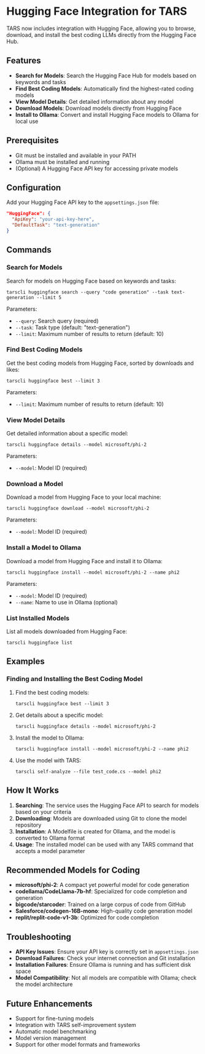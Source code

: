 # Hugging Face Integration for TARS

TARS now includes integration with Hugging Face, allowing you to browse, download, and install the best coding LLMs directly from the Hugging Face Hub.

## Features

- **Search for Models**: Search the Hugging Face Hub for models based on keywords and tasks
- **Find Best Coding Models**: Automatically find the highest-rated coding models
- **View Model Details**: Get detailed information about any model
- **Download Models**: Download models directly from Hugging Face
- **Install to Ollama**: Convert and install Hugging Face models to Ollama for local use

## Prerequisites

- Git must be installed and available in your PATH
- Ollama must be installed and running
- (Optional) A Hugging Face API key for accessing private models

## Configuration

Add your Hugging Face API key to the `appsettings.json` file:

```json
"HuggingFace": {
  "ApiKey": "your-api-key-here",
  "DefaultTask": "text-generation"
}
```

## Commands

### Search for Models

Search for models on Hugging Face based on keywords and tasks:

```
tarscli huggingface search --query "code generation" --task text-generation --limit 5
```

Parameters:
- `--query`: Search query (required)
- `--task`: Task type (default: "text-generation")
- `--limit`: Maximum number of results to return (default: 10)

### Find Best Coding Models

Get the best coding models from Hugging Face, sorted by downloads and likes:

```
tarscli huggingface best --limit 3
```

Parameters:
- `--limit`: Maximum number of results to return (default: 10)

### View Model Details

Get detailed information about a specific model:

```
tarscli huggingface details --model microsoft/phi-2
```

Parameters:
- `--model`: Model ID (required)

### Download a Model

Download a model from Hugging Face to your local machine:

```
tarscli huggingface download --model microsoft/phi-2
```

Parameters:
- `--model`: Model ID (required)

### Install a Model to Ollama

Download a model from Hugging Face and install it to Ollama:

```
tarscli huggingface install --model microsoft/phi-2 --name phi2
```

Parameters:
- `--model`: Model ID (required)
- `--name`: Name to use in Ollama (optional)

### List Installed Models

List all models downloaded from Hugging Face:

```
tarscli huggingface list
```

## Examples

### Finding and Installing the Best Coding Model

1. Find the best coding models:
   ```
   tarscli huggingface best --limit 3
   ```

2. Get details about a specific model:
   ```
   tarscli huggingface details --model microsoft/phi-2
   ```

3. Install the model to Ollama:
   ```
   tarscli huggingface install --model microsoft/phi-2 --name phi2
   ```

4. Use the model with TARS:
   ```
   tarscli self-analyze --file test_code.cs --model phi2
   ```

## How It Works

1. **Searching**: The service uses the Hugging Face API to search for models based on your criteria
2. **Downloading**: Models are downloaded using Git to clone the model repository
3. **Installation**: A Modelfile is created for Ollama, and the model is converted to Ollama format
4. **Usage**: The installed model can be used with any TARS command that accepts a model parameter

## Recommended Models for Coding

- **microsoft/phi-2**: A compact yet powerful model for code generation
- **codellama/CodeLlama-7b-hf**: Specialized for code completion and generation
- **bigcode/starcoder**: Trained on a large corpus of code from GitHub
- **Salesforce/codegen-16B-mono**: High-quality code generation model
- **replit/replit-code-v1-3b**: Optimized for code completion

## Troubleshooting

- **API Key Issues**: Ensure your API key is correctly set in `appsettings.json`
- **Download Failures**: Check your internet connection and Git installation
- **Installation Failures**: Ensure Ollama is running and has sufficient disk space
- **Model Compatibility**: Not all models are compatible with Ollama; check the model architecture

## Future Enhancements

- Support for fine-tuning models
- Integration with TARS self-improvement system
- Automatic model benchmarking
- Model version management
- Support for other model formats and frameworks
